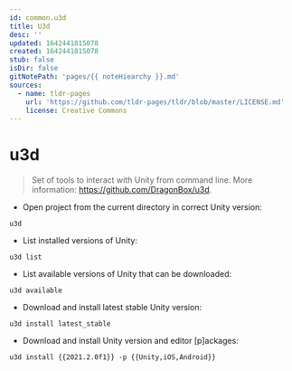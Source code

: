 ```yaml
---
id: common.u3d
title: U3d
desc: ''
updated: 1642441815078
created: 1642441815078
stub: false
isDir: false
gitNotePath: 'pages/{{ noteHiearchy }}.md'
sources:
  - name: tldr-pages
    url: 'https://github.com/tldr-pages/tldr/blob/master/LICENSE.md'
    license: Creative Commons
---
```

# u3d

> Set of tools to interact with Unity from command line.
> More information: <https://github.com/DragonBox/u3d>.

- Open project from the current directory in correct Unity version:

`u3d`

- List installed versions of Unity:

`u3d list`

- List available versions of Unity that can be downloaded:

`u3d available`

- Download and install latest stable Unity version:

`u3d install latest_stable`

- Download and install Unity version and editor [p]ackages:

`u3d install {{2021.2.0f1}} -p {{Unity,iOS,Android}}`

